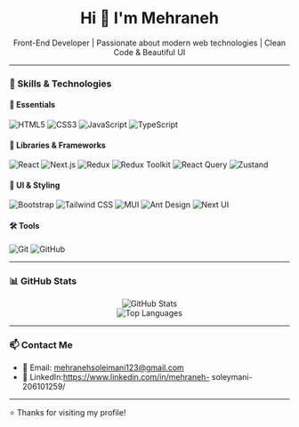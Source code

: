 <h1 align="center">Hi 👋 I'm Mehraneh</h1>

<p align="center">
  Front-End Developer | Passionate about modern web technologies | Clean Code & Beautiful UI
</p>

---

### 🧠 Skills & Technologies

#### 🔹 Essentials
![HTML5](https://img.shields.io/badge/-HTML5-E34F26?style=flat&logo=html5&logoColor=white)
![CSS3](https://img.shields.io/badge/-CSS3-1572B6?style=flat&logo=css3)
![JavaScript](https://img.shields.io/badge/-JavaScript-F7DF1E?style=flat&logo=javascript&logoColor=black)
![TypeScript](https://img.shields.io/badge/-TypeScript-3178C6?style=flat&logo=typescript&logoColor=white)

#### 🔹 Libraries & Frameworks
![React](https://img.shields.io/badge/-React-61DAFB?style=flat&logo=react)
![Next.js](https://img.shields.io/badge/-Next.js-000000?style=flat&logo=next.js)
![Redux](https://img.shields.io/badge/-Redux-764ABC?style=flat&logo=redux&logoColor=white)
![Redux Toolkit](https://img.shields.io/badge/-Redux_Toolkit-593D88?style=flat&logo=redux)
![React Query](https://img.shields.io/badge/-React_Query-FF4154?style=flat&logo=reactquery)
![Zustand](https://img.shields.io/badge/-Zustand-000000?style=flat)

#### 🎨 UI & Styling
![Bootstrap](https://img.shields.io/badge/-Bootstrap-563D7C?style=flat&logo=bootstrap)
![Tailwind CSS](https://img.shields.io/badge/-Tailwind_CSS-38B2AC?style=flat&logo=tailwind-css)
![MUI](https://img.shields.io/badge/-MUI-007FFF?style=flat&logo=mui)
![Ant Design](https://img.shields.io/badge/-Ant_Design-0170FE?style=flat&logo=antdesign&logoColor=white)
![Next UI](https://img.shields.io/badge/-Next_UI-000000?style=flat)

#### 🛠 Tools
![Git](https://img.shields.io/badge/-Git-F05032?style=flat&logo=git&logoColor=white)
![GitHub](https://img.shields.io/badge/-GitHub-181717?style=flat&logo=github)

---

### 📊 GitHub Stats

<p align="center">
  <img src="https://github-readme-stats.vercel.app/api?username=mehranehsoleimani66&show_icons=true&theme=tokyonight" alt="GitHub Stats" />
  <br/>
  <img src="https://github-readme-stats.vercel.app/api/top-langs/?username=mehranehsoleimani66&layout=compact&theme=tokyonight" alt="Top Languages" />
</p>

---

### 📫 Contact Me

- 📧 Email: mehranehsoleimani123@gmail.com
- 💼 LinkedIn:https://www.linkedin.com/in/mehraneh- soleymani-206101259/

---

⭐️ Thanks for visiting my profile!
